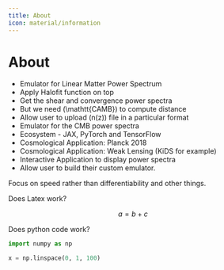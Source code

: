 ```yaml
---
title: About
icon: material/information
---
```


# About

- Emulator for Linear Matter Power Spectrum
- Apply Halofit function on top
- Get the shear and convergence power spectra
- But we need \(\mathtt{CAMB}\) to compute distance
- Allow user to upload \(n(z)\) file in a particular format
- Emulator for the CMB power spectra
- Ecosystem - JAX, PyTorch and TensorFlow
- Cosmological Application: Planck 2018
- Cosmological Application: Weak Lensing (KiDS for example)
- Interactive Application to display power spectra
- Allow user to build their custom emulator.

Focus on speed rather than differentiability and other things.

<!-- <p style='text-align: justify;'>
We strive to make those plugins as modular and generic as possible, so that they can be used in a wide variety of projects and use cases. By providing useful default settings, we also try to make them as easy to use as possible, so that you can get started quickly, tweaking their settings later on. When developing built-in plugins, we always adhere to the following design principles.
</p>

::: src.operations

-->

Does Latex work?

$$
a = b + c
$$

Does python code work?

```py
import numpy as np

x = np.linspace(0, 1, 100)
```
